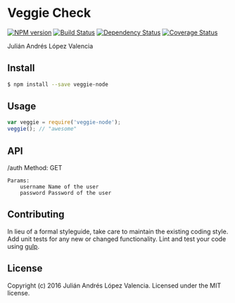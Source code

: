 # Veggie Check 
[![NPM version][npm-image]][npm-url] [![Build Status][travis-image]][travis-url] [![Dependency Status][daviddm-url]][daviddm-image] [![Coverage Status][coveralls-image]][coveralls-url]

Julián Andrés López Valencia


## Install

```bash
$ npm install --save veggie-node
```


## Usage

```javascript
var veggie = require('veggie-node');
veggie(); // "awesome"
```

## API

/auth
	Method: GET

	Params:
		username Name of the user
		password Password of the user


## Contributing

In lieu of a formal styleguide, take care to maintain the existing coding style. Add unit tests for any new or changed functionality. Lint and test your code using [gulp](http://gulpjs.com/).


## License

Copyright (c) 2016 Julián Andrés López Valencia. Licensed under the MIT license.



[npm-url]: https://npmjs.org/package/veggie-node
[npm-image]: https://badge.fury.io/js/veggie-node.svg
[travis-url]: https://travis-ci.org/julianlopezv/veggie-node
[travis-image]: https://travis-ci.org/julianlopezv/veggie-node.svg?branch=master
[daviddm-url]: https://david-dm.org/julianlopezv/veggie-node.svg?theme=shields.io
[daviddm-image]: https://david-dm.org/julianlopezv/veggie-node
[coveralls-url]: https://coveralls.io/github/julianlopezv/veggie-node?branch=master
[coveralls-image]: https://coveralls.io/repos/github/julianlopezv/veggie-node/badge.svg?branch=master
